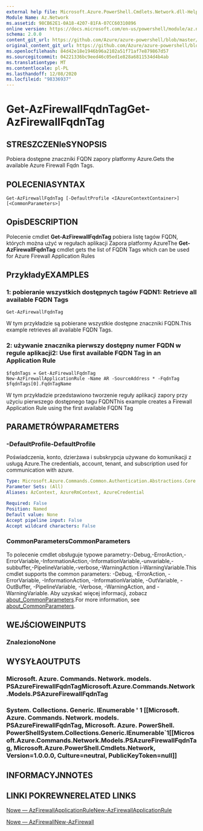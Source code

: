 ```yaml
---
external help file: Microsoft.Azure.PowerShell.Cmdlets.Network.dll-Help.xml
Module Name: Az.Network
ms.assetid: 98CB62E1-0A18-4207-81FA-07CC60310896
online version: https://docs.microsoft.com/en-us/powershell/module/az.network/get-azfirewallfqdntag
schema: 2.0.0
content_git_url: https://github.com/Azure/azure-powershell/blob/master/src/Network/Network/help/Get-AzFirewallFqdnTag.md
original_content_git_url: https://github.com/Azure/azure-powershell/blob/master/src/Network/Network/help/Get-AzFirewallFqdnTag.md
ms.openlocfilehash: 84d42e18e1946b96a2102a51f71af7e879867d57
ms.sourcegitcommit: 04221336bc9eed46c05ed1e828a6811534d4b4ab
ms.translationtype: MT
ms.contentlocale: pl-PL
ms.lasthandoff: 12/08/2020
ms.locfileid: "98336937"
---
```

# <span data-ttu-id="4525a-101">Get-AzFirewallFqdnTag</span><span class="sxs-lookup"><span data-stu-id="4525a-101">Get-AzFirewallFqdnTag</span></span>

## <span data-ttu-id="4525a-102">STRESZCZENIe</span><span class="sxs-lookup"><span data-stu-id="4525a-102">SYNOPSIS</span></span>
<span data-ttu-id="4525a-103">Pobiera dostępne znaczniki FQDN zapory platformy Azure.</span><span class="sxs-lookup"><span data-stu-id="4525a-103">Gets the available Azure Firewall Fqdn Tags.</span></span>

## <span data-ttu-id="4525a-104">POLECENIA</span><span class="sxs-lookup"><span data-stu-id="4525a-104">SYNTAX</span></span>

```
Get-AzFirewallFqdnTag [-DefaultProfile <IAzureContextContainer>] [<CommonParameters>]
```

## <span data-ttu-id="4525a-105">Opis</span><span class="sxs-lookup"><span data-stu-id="4525a-105">DESCRIPTION</span></span>
<span data-ttu-id="4525a-106">Polecenie cmdlet **Get-AzFirewallFqdnTag** pobiera listę tagów FQDN, których można użyć w regułach aplikacji Zapora platformy Azure</span><span class="sxs-lookup"><span data-stu-id="4525a-106">The **Get-AzFirewallFqdnTag** cmdlet gets the list of FQDN Tags which can be used for Azure Firewall Application Rules</span></span>

## <span data-ttu-id="4525a-107">Przykłady</span><span class="sxs-lookup"><span data-stu-id="4525a-107">EXAMPLES</span></span>

### <span data-ttu-id="4525a-108">1: pobieranie wszystkich dostępnych tagów FQDN</span><span class="sxs-lookup"><span data-stu-id="4525a-108">1:  Retrieve all available FQDN Tags</span></span>
```
Get-AzFirewallFqdnTag
```

<span data-ttu-id="4525a-109">W tym przykładzie są pobierane wszystkie dostępne znaczniki FQDN.</span><span class="sxs-lookup"><span data-stu-id="4525a-109">This example retrieves all available FQDN Tags.</span></span>

### <span data-ttu-id="4525a-110">2: używanie znacznika pierwszy dostępny numer FQDN w regule aplikacji</span><span class="sxs-lookup"><span data-stu-id="4525a-110">2:  Use first available FQDN Tag in an Application Rule</span></span>
```
$fqdnTags = Get-AzFirewallFqdnTag
New-AzFirewallApplicationRule -Name AR -SourceAddress * -FqdnTag $fqdnTags[0].FqdnTagName
```

<span data-ttu-id="4525a-111">W tym przykładzie przedstawiono tworzenie reguły aplikacji zapory przy użyciu pierwszego dostępnego tagu FQDN</span><span class="sxs-lookup"><span data-stu-id="4525a-111">This example creates a Firewall Application Rule using the first available FQDN Tag</span></span>

## <span data-ttu-id="4525a-112">PARAMETRÓW</span><span class="sxs-lookup"><span data-stu-id="4525a-112">PARAMETERS</span></span>

### <span data-ttu-id="4525a-113">-DefaultProfile</span><span class="sxs-lookup"><span data-stu-id="4525a-113">-DefaultProfile</span></span>
<span data-ttu-id="4525a-114">Poświadczenia, konto, dzierżawa i subskrypcja używane do komunikacji z usługą Azure.</span><span class="sxs-lookup"><span data-stu-id="4525a-114">The credentials, account, tenant, and subscription used for communication with azure.</span></span>

```yaml
Type: Microsoft.Azure.Commands.Common.Authentication.Abstractions.Core.IAzureContextContainer
Parameter Sets: (All)
Aliases: AzContext, AzureRmContext, AzureCredential

Required: False
Position: Named
Default value: None
Accept pipeline input: False
Accept wildcard characters: False
```

### <span data-ttu-id="4525a-115">CommonParameters</span><span class="sxs-lookup"><span data-stu-id="4525a-115">CommonParameters</span></span>
<span data-ttu-id="4525a-116">To polecenie cmdlet obsługuje typowe parametry:-Debug,-ErrorAction,-ErrorVariable,-InformationAction,-InformationVariable,-unvariable,-subbuffer,-PipelineVariable,-verbose,-WarningAction i-WarningVariable.</span><span class="sxs-lookup"><span data-stu-id="4525a-116">This cmdlet supports the common parameters: -Debug, -ErrorAction, -ErrorVariable, -InformationAction, -InformationVariable, -OutVariable, -OutBuffer, -PipelineVariable, -Verbose, -WarningAction, and -WarningVariable.</span></span> <span data-ttu-id="4525a-117">Aby uzyskać więcej informacji, zobacz [about_CommonParameters](http://go.microsoft.com/fwlink/?LinkID=113216).</span><span class="sxs-lookup"><span data-stu-id="4525a-117">For more information, see [about_CommonParameters](http://go.microsoft.com/fwlink/?LinkID=113216).</span></span>

## <span data-ttu-id="4525a-118">WEJŚCIOWE</span><span class="sxs-lookup"><span data-stu-id="4525a-118">INPUTS</span></span>

### <span data-ttu-id="4525a-119">Znaleziono</span><span class="sxs-lookup"><span data-stu-id="4525a-119">None</span></span>

## <span data-ttu-id="4525a-120">WYSYŁA</span><span class="sxs-lookup"><span data-stu-id="4525a-120">OUTPUTS</span></span>

### <span data-ttu-id="4525a-121">Microsoft. Azure. Commands. Network. models. PSAzureFirewallFqdnTag</span><span class="sxs-lookup"><span data-stu-id="4525a-121">Microsoft.Azure.Commands.Network.Models.PSAzureFirewallFqdnTag</span></span>

### <span data-ttu-id="4525a-122">System. Collections. Generic. IEnumerable ' 1 [[Microsoft. Azure. Commands. Network. models. PSAzureFirewallFqdnTag, Microsoft. Azure. PowerShell. PowerShell</span><span class="sxs-lookup"><span data-stu-id="4525a-122">System.Collections.Generic.IEnumerable\`1[[Microsoft.Azure.Commands.Network.Models.PSAzureFirewallFqdnTag, Microsoft.Azure.PowerShell.Cmdlets.Network, Version=1.0.0.0, Culture=neutral, PublicKeyToken=null]]</span></span>

## <span data-ttu-id="4525a-123">INFORMACYJN</span><span class="sxs-lookup"><span data-stu-id="4525a-123">NOTES</span></span>

## <span data-ttu-id="4525a-124">LINKI POKREWNE</span><span class="sxs-lookup"><span data-stu-id="4525a-124">RELATED LINKS</span></span>

[<span data-ttu-id="4525a-125">Nowe — AzFirewallApplicationRule</span><span class="sxs-lookup"><span data-stu-id="4525a-125">New-AzFirewallApplicationRule</span></span>](./New-AzFirewallApplicationRule.md)

[<span data-ttu-id="4525a-126">Nowe — AzFirewall</span><span class="sxs-lookup"><span data-stu-id="4525a-126">New-AzFirewall</span></span>](./New-AzFirewall.md)

